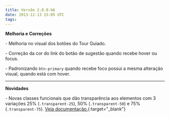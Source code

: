 ```yaml
---
title: Versão 2.0.0-b6
date: 2013-12-13 15:05 UTC
tags:
---
```


**Melhoria e Correções**

\- Melhoria no visual dos botões do Tour Guiado.

\- Correção da cor do link do botão de sugestão quando recebe hover ou focus.

\- Padronizando <code>btn-primary</code> quando recebe foco possui a mesma alteração visual, quando está com hover.

---

**Novidades**

\- Novas classes funcionais que dão transparência aos elementos com 3 variações 25% (<code>.transparent-25</code>), 50% (<code>.transparent-50</code>) e 75% (<code>.transparent-75</code>). [Veja documentação.](http://locaweb.github.io/locawebstyle/manual/componentes/classes-funcionais "Veja documentação"){:target="_blank"}